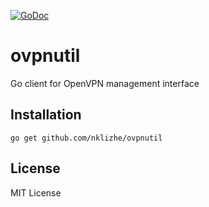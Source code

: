 [![GoDoc](https://godoc.org/github.com/nklizhe/ovpnutil?status.svg)](https://godoc.org/github.com/nklizhe/ovpnutil)

# ovpnutil

Go client for OpenVPN management interface

## Installation

	go get github.com/nklizhe/ovpnutil

## License

MIT License
